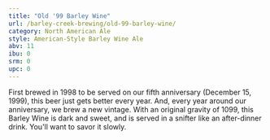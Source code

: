 ```yaml
---
title: "Old '99 Barley Wine"
url: /barley-creek-brewing/old-99-barley-wine/
category: North American Ale
style: American-Style Barley Wine Ale
abv: 11
ibu: 0
srm: 0
upc: 0
---
```

First brewed in 1998 to be served on our fifth anniversary (December 15, 1999), this beer just gets better every year. And, every year around our anniversary, we brew a new vintage. With an original gravity of 1099, this Barley Wine is dark and sweet, and is served in a snifter like an after-dinner drink. You'll want to savor it slowly.
